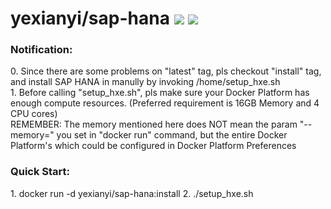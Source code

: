 # yexianyi/sap-hana [![](https://images.microbadger.com/badges/image/yexianyi/sap-hana.svg)](https://microbadger.com/images/yexianyi/sap-hana "Get your own image badge on microbadger.com") [![](https://images.microbadger.com/badges/version/yexianyi/sap-hana.svg)](https://microbadger.com/images/yexianyi/sap-hana "Get your own version badge on microbadger.com")

<h3>Notification:</h3>
0. Since there are some problems on "latest" tag, pls checkout "install" tag, and install SAP HANA in manully by invoking /home/setup_hxe.sh </br>
1. Before calling "setup_hxe.sh", pls make sure your Docker Platform has enough compute resources. (Preferred requirement is 16GB Memory and 4 CPU cores) </br> 
   REMEMBER: The memory mentioned here does NOT mean the param "--memory=" you set in "docker run" command, but the entire Docker Platform's which could be configured in Docker Platform Preferences</br>

<h3>Quick Start:</h3>
1. docker run -d yexianyi/sap-hana:install
2. ./setup_hxe.sh
